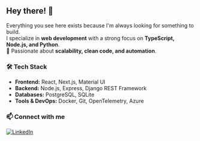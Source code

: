 ## Hey there! 👋  

Everything you see here exists because I'm always looking for something to build.  
I specialize in **web development** with a strong focus on **TypeScript, Node.js, and Python**.  
🚀 Passionate about **scalability, clean code, and automation**.  

### 🛠️ Tech Stack  
- **Frontend:** React, Next.js, Material UI  
- **Backend:** Node.js, Express, Django REST Framework  
- **Databases:** PostgreSQL, SQLite  
- **Tools & DevOps:** Docker, Git, OpenTelemetry, Azure  

### 📫 Connect with me  
[![LinkedIn](https://img.shields.io/badge/LinkedIn-0A66C2?style=for-the-badge&logo=linkedin&logoColor=white)](https://www.linkedin.com/in/agustin-zarate-dev/)   
